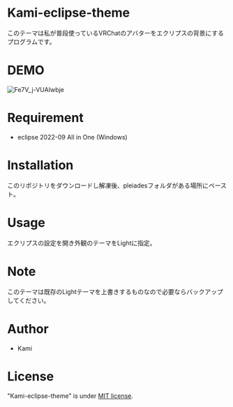 # Kami-eclipse-theme

このテーマは私が普段使っているVRChatのアバターをエクリプスの背景にするプログラムです。

# DEMO

![Fe7V_j-VUAIwbje](https://user-images.githubusercontent.com/65225845/195514445-1343f473-cb42-4fb3-831c-b35ddd9b9e11.jpg)


# Requirement

* eclipse 2022-09 All in One (Windows)

# Installation

このリポジトリをダウンロードし解凍後、pleiadesフォルダがある場所にペースト。

# Usage

エクリプスの設定を開き外観のテーマをLightに指定。

# Note

このテーマは既存のLightテーマを上書きするものなので必要ならバックアップしてください。

# Author

* Kami

# License

"Kami-eclipse-theme" is under [MIT license](https://en.wikipedia.org/wiki/MIT_License).
